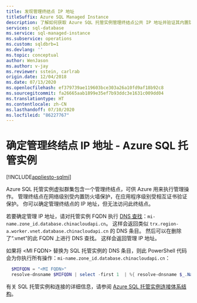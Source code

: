 ```yaml
---
title: 发现管理终结点 IP 地址
titleSuffix: Azure SQL Managed Instance
description: 了解如何获取 Azure SQL 托管实例管理终结点公共 IP 地址并验证其内置防火墙保护
services: sql-database
ms.service: sql-managed-instance
ms.subservice: operations
ms.custom: sqldbrb=1
ms.devlang: ''
ms.topic: conceptual
author: WenJason
ms.author: v-jay
ms.reviewer: sstein, carlrab
origin.date: 12/04/2018
ms.date: 07/13/2020
ms.openlocfilehash: ef379739ae119603bce303a26a10fd9af18b92c8
ms.sourcegitcommit: fa26665aab1899e35ef7b93ddc3e1631c009dd04
ms.translationtype: HT
ms.contentlocale: zh-CN
ms.lasthandoff: 07/10/2020
ms.locfileid: "86227767"
---
```

# <a name="determine-the-management-endpoint-ip-address---azure-sql-managed-instance"></a>确定管理终结点 IP 地址 - Azure SQL 托管实例 
[!INCLUDE[appliesto-sqlmi](../includes/appliesto-sqlmi.md)]

Azure SQL 托管实例虚拟群集包含一个管理终结点，可供 Azure 用来执行管理操作。 管理终结点在网络级别受内置防火墙保护，在应用程序级别受相互证书验证保护。 你可以确定管理终结点的 IP 地址，但无法访问此终结点。

若要确定管理 IP 地址，请对托管实例 FQDN 执行 [DNS 查找](https://docs.microsoft.com/windows-server/administration/windows-commands/nslookup)：`mi-name.zone_id.database.chinacloudapi.cn`。 这样会返回类似 `trx.region-a.worker.vnet.database.chinacloudapi.cn` 的 DNS 条目。 然后可以在删除了“.vnet”的此 FQDN 上进行 DNS 查找。 这样会返回管理 IP 地址。 

如果将 \<MI FQDN\> 替换为 SQL 托管实例的 DNS 条目，则此 PowerShell 代码会为你执行所有操作：`mi-name.zone_id.database.chinacloudapi.cn`：
  
``` powershell
  $MIFQDN = "<MI FQDN>"
  resolve-dnsname $MIFQDN | select -first 1  | %{ resolve-dnsname $_.NameHost.Replace(".vnet","")}
```

有关 SQL 托管实例和连接的详细信息，请参阅 [Azure SQL 托管实例连接体系结构](connectivity-architecture-overview.md)。
